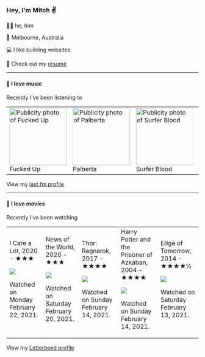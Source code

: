 <article><h3>Hey, I&#x27;m Mitch ✌️</h3><section><p>🙆‍♂️ he, him</p><p>📍 Melbourne, Australia</p><p>💻 I like building websites</p><p>📝 Check out my <a href="https://github.com/my-slab/resume">résumé</a></p></section><hr/><section><h4>💽 I love music</h4><p>Recently I&#x27;ve been listening to</p><table><tbody><td><img src="https://lastfm.freetls.fastly.net/i/u/174s/561e8a746a6c41c788ef70335445a947.png" height="150px" alt="Publicity photo of Fucked Up"/><br/>Fucked Up</td><td><img src="https://lastfm.freetls.fastly.net/i/u/174s/7e0ca56d61bc3f491951b20d5fed6107.png" height="150px" alt="Publicity photo of Palberta"/><br/>Palberta</td><td><img src="https://lastfm.freetls.fastly.net/i/u/174s/9e2a7178a31b4218b8f4c15eccadea90.png" height="150px" alt="Publicity photo of Surfer Blood"/><br/>Surfer Blood</td><td><img src="https://lastfm.freetls.fastly.net/i/u/174s/7cf92bca55642b2e95d07d845e0cfb1e.png" height="150px" alt="Publicity photo of Bill Evans"/><br/>Bill Evans</td><td><img src="https://lastfm.freetls.fastly.net/i/u/174s/c295b1c3821c4c34bc3fa5714843674d.png" height="150px" alt="Publicity photo of Wiz Khalifa"/><br/>Wiz Khalifa</td></tbody></table><span>View my <a href="https://www.last.fm/user/mylsb">last.fm profile</a></span></section><hr/><section><h4>📼 I love movies</h4><p>Recently I&#x27;ve been watching</p><table><tbody><td>I Care a Lot, 2020 - ★★★<br/><span> <p><img src="https://a.ltrbxd.com/resized/film-poster/5/2/9/2/0/3/529203-i-care-a-lot-0-500-0-750-crop.jpg?k=46ff5b8e19"/></p> <p>Watched on Monday February 22, 2021.</p> </span></td><td>News of the World, 2020 - ★★★<br/><span> <p><img src="https://a.ltrbxd.com/resized/film-poster/5/0/8/9/9/0/508990-news-of-the-world-0-500-0-750-crop.jpg?k=38d27cafb3"/></p> <p>Watched on Saturday February 20, 2021.</p> </span></td><td>Thor: Ragnarok, 2017 - ★★★★<br/><span> <p><img src="https://a.ltrbxd.com/resized/film-poster/2/0/9/3/8/2/209382-thor-ragnarok-0-500-0-750-crop.jpg?k=ae13a59835"/></p> <p>Watched on Sunday February 14, 2021.</p> </span></td><td>Harry Potter and the Prisoner of Azkaban, 2004 - ★★★★<br/><span> <p><img src="https://a.ltrbxd.com/resized/sm/upload/a3/0q/kf/h8/jUFjMoLh8T2CWzHUSjKCojI5SHu-0-500-0-750-crop.jpg?k=e9764ac6bd"/></p> <p>Watched on Sunday February 14, 2021.</p> </span></td><td>Edge of Tomorrow, 2014 - ★★★★½<br/><span> <p><img src="https://a.ltrbxd.com/resized/film-poster/1/0/5/1/8/3/105183-edge-of-tomorrow-0-500-0-750-crop.jpg?k=9f80bd9457"/></p> <p>Watched on Saturday February 13, 2021.</p> </span></td></tbody></table><span>View my <a href="https://letterboxd.com/myslab/">Letterboxd profile</a></span></section></article>